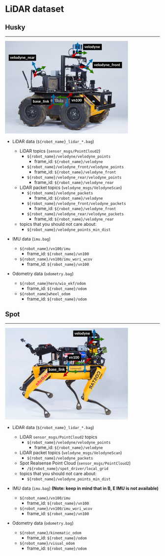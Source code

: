 # LiDAR dataset

## Husky
---
<img src="../images/husky_frames.png" alt="drawing" width="400"/>

- LiDAR data (```${robot_name}_lidar_*.bag```)
  - LiDAR topics (```sensor_msgs/PointCloud2```)
    - ```${robot_name}/velodyne/velodyne_points```
      - frame_id: ```${robot_name}/velodyne```
    - ```${robot_name}/velodyne_front/velodyne_points```
      - frame_id: ```${robot_name}/velodyne_front```
    - ```${robot_name}/velodyne_rear/velodyne_points```
      - frame_id: ```${robot_name}/velodyne_rear```
  - LiDAR packet topics (```velodyne_msgs/VelodyneScan```)
    - ```${robot_name}/velodyne_packets```
      - frame_id: ```${robot_name}/velodyne```
    - ```${robot_name}/velodyne_front/velodyne_packets```
      - frame_id: ```${robot_name}/velodyne_front```
    - ```${robot_name}/velodyne_rear/velodyne_packets```
      - frame_id: ```${robot_name}/velodyne_rear```
  - topics that you should not care about:
    - ```${robot_name}/velodyne_points_min_dist```

- IMU data (```imu.bag```)
  - ```${robot_name}/vn100/imu```
    - frame_id: ```${robot_name}/vn100```
  - ```${robot_name}/vn100/imu_wori_wcov```
    - frame_id: ```${robot_name}/vn100```

- Odometry data (```odometry.bag```)
  - ```${robot_name}hero/wio_ekf/odom```
    - frame_id: ```${robot_name}/odom```
  - ```${robot_name}wheel_odom``` 
    - frame_id: ```${robot_name}/odom```

## Spot
---
<img src="../images/spot_frames.png" alt="drawing" width="400"/>

- LiDAR data (```${robot_name}_lidar_*.bag```)
  - LiDAR ```sensor_msgs/PointCloud2``` topics
    - ```${robot_name}/velodyne/velodyne_points```
      - frame_id: ```${robot_name}/velodyne```
  - LiDAR packet topics (```velodyne_msgs/VelodyneScan```)
    - ```${robot_name}/velodyne_packets```
  - Spot Realsense Point Cloud (```sensor_msgs/PointCloud2```)
    - ```/${robot_name}/spot_driver/local_grid```
  - topics that you should not care about:
    - ```${robot_name}/velodyne_points_min_dist```

- IMU data (```imu.bag```) **(Note: keep in mind that in B, E IMU is not available)**
  - ```${robot_name}/vn100/imu``` 
    - frame_id: ```${robot_name}/vn100```
  - ```${robot_name}/vn100/imu_wori_wcov```
    - frame_id: ```${robot_name}/vn100```

- Odometry data (```odometry.bag```)
  - ```${robot_name}/kinematic_odom```
    - frame_id: ```${robot_name}/odom```
  - ```${robot_name}/visual_odom```
    - frame_id: ```${robot_name}/odom```